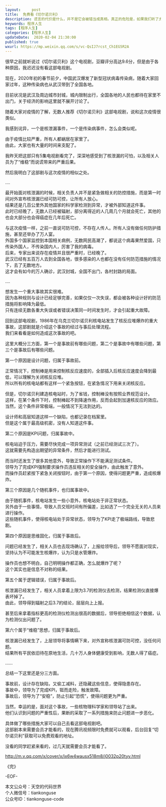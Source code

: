```yaml
---   
layout:     post  
title:  免费看《切尔诺贝利》
description: 谎言的代价是什么，并不是它会被错当成真相。真正的危险是，如果我们听了太多谎言，会再无法分辨真相。。  
keywords: 程序人生  
tags: [程序人生]    
categories: [程序人生]  
updateDate:  2020-02-04 21:30:00  
published: true  
wxurl: https://mp.weixin.qq.com/s/vc-QsIJ7rcst_Ch1EG5R2A  
---  
```




很早之前就听说过《切尔诺贝利》这个电视剧，豆瓣评分高达9.6分，但是由于各种原因，我迟迟没有看这部电视剧。  


现在，2020年初的春节前夕，中国武汉爆发了新型冠状病毒传染病，随着大家回家过年，这种传染病也从武汉带到了全国各地。  


目前状况是武汉及周边城市封城，城内限制出行，全国各地的人民也都待在家里不出门，关于经济的影响这里就不展开讨论了。  


随着大家对疫情的了解，无数人推荐《切尔诺贝利》这部电视剧，说和这次疫情很类似。  


我感到诧异，一个是核泄漏事件，一个是传染病事件，怎么会类似呢。  


由于疫情比较严重，所有人都蜗居在家里了。  
由此，大家也有大量的时间来支配了。  


我昨天把这部只有5集电视剧看完了，深深地感受到了核泄漏的可怕，以及相关人员为了“维稳”而说谎带来的严重后果。  


然后我明白了这部剧与这次疫情的相似之处。   




....  




最开始面对核泄漏的时候，相关负责人并不是紧急做相关的防控措施，而是第一时间对外宣布核泄漏已经可防可控，让所有人放心。  
结果还是几百公里外其他国家的科学家检测到异常，才被外部知道这件事。  
此时已经晚了，无数人已经被辐射，部分离得近的人几周几个月就会死亡，其他的也会大部分也会得癌症在几年后死亡。  


与这次疫情一样，之前一直说可防可控，不存在人传人。所有人没有做任何防护措施，甚至还举办了万人宴。  
外国多个国家监控到本国相关病例，无数网民高潮了，都说这个病毒果然爱国，只传染外国人，不传染国内人，厉害了我的病毒。  
后来，专家出来说存在疫情并且很严重时，已经晚了。  
武汉已经有五百万人去到全国各地，很多感染的人也都在没有任何防范措施的情况下，去了无数地方。  
这才会有如今的万人确诊，武汉封城，全国不出门，各村封路的局面。  




....  




想发生一个重大事故其实很难。  
因为各种规则与设计已经足够完善，如果仅仅一次失误，都会被各种设计好的防范措施将影响降为最低。  
只有连续无数各重大失误或者错误决策同一时间发生时，才会引起重大故障。  


回到这部电视剧，1986年在乌克兰切尔诺贝利核电站发生了核反应堆爆炸的重大事故，这部剧就是介绍这个事故的经过与事后处理流程。  
我们来看看是如何造成这次事故的吧。  


这里大概分三方面，第一个是事故前有哪些问题，第二个是事故中有哪些问题，第三个是事故后有哪些问题。  


第一个原因是设计问题，归属于事故前。  


正常情况下，控制棒是用来控制核反应速度的，全部插入后核反应速度会降到最低，可以理解为关闭核反应堆。  
所以所有的核电站都有这样一个紧急按钮，在紧急情况下用来关闭核反应。  


但是，切尔诺贝利建造核电站时，为了省钱，控制棒没有按照业界规范设计。  
这样，在某个条件下时，控制棒起不到降速作用，反而会起到加速核反应的效应。  
当然，这个条件非常极端，一般情况下无法到达的。  


设计师和高层知道这样一个缺陷，也都记录在档案里。  
但是这个属于最高级机密，没有人知道这件事。  


第二个原因是KPI问题，归属事故中。  


核电站迫于压力，需要尽快完成一项异常测试（之前已经测试三次了）。  
这就需要先构造出期望的异常条件，然后才能进行测试。  


而当时还发生了很多其他意外，导致正常操作下不能满足测试条件。  
领导为了完成KPI强制要求操作员违反相关的安全操作，由此触发了意外。  
而操作员赶紧按下紧急关闭按钮时，由于第一个原因，使得问题更严重，造成核爆炸。  


第三个原因是几个随机事件，也归属事故中。  


由于随机事件，核电站发生一些小意外，核电站处于非正常状态。  
另外由于一些事情，导致人员交班时间有所偏差，比如选了一个完全无关的人员来进行操作。  
这些随机事件，使得核电站处于异常状态，领导为了KPI走了极端路线，导致悲剧。  


第四个原因是思维固化，归属于事故后。  


问题已经发生了，相关人员也去现场确认了，上报给领导后，领导不愿面对现实，坚持认为不可能发生核爆炸，认为只是水管爆炸。  


操作员也想不明白，自己明明操作都正确，怎么就爆炸了呢？  
这个其实也是信息不对称的结果。  


第五个属于逻辑错误，归属于事故后。   


核泄漏已经发生了，相关人员拿着上限为3.7的检测仪去检测，结果检测仪直接爆表坏掉了。  
由此，领导得到辐射之后3.7的结论，层层向上上报。  


甚至后来拿着指标更高的检测仪检测出很高的数据后，领导拒绝相信这个数据，认为检测仪出问题了。  


第六个属于“维稳”思想，归属于事故后。  


核泄漏已经发生了，上层领导将事情瞒下来，对外宣称核泄漏可防可控，没任何问题。  
结果所有平民依旧待在原地生活，几十万人身体健康受到影响，无数人得了癌症。  


......


总结一下这里还是分三方面。   


事故前，设计存在缺陷，又偷工减料，还隐藏这些信息，使得隐患存在。  
事故中，领导为了完成KPI，铤而走险，触发故障。  
事故后，领导为了“安稳”，防止引起“恐慌”，使得问题更为严重。  


当然，幸运的是，面对这个事故，一些核物理科学家和领导站了出来。   
他们认识到问题的严重性后，果断的采取了一系列措施来防止问题进一步恶化。  


具体做了哪些措施大家可以自己去看这部电视剧吧。  
这部剧本来需要会员才能看的，现在腾讯视频限时免费就可以观看，后台回复“切尔诺贝利”获取可以免费观看的地址。  


没看的同学赶紧来看的，过几天就需要会员才能看了。  


http://m.v.qq.com/x/cover/x/ix6w4wausx518m8/j0032p20tyv.html  


《完》


-EOF-  



本文公众号：天空的代码世界  
个人微信号：tiankonguse  
公众号ID：tiankonguse-code  
  

